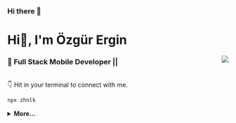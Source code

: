 ### Hi there 👋

<!--
**kodbutonu/Kodbutonu** is a ✨ _special_ ✨ repository because its `README.md` (this file) appears on your GitHub profile.

Here are some ideas to get you started:

- 🔭 I’m currently working on ...
- 🌱 I’m currently learning ...
- 👯 I’m looking to collaborate on ...
- 🤔 I’m looking for help with ...
- 💬 Ask me about ...
- 📫 How to reach me: ...
- 😄 Pronouns: ...
- ⚡ Fun fact: ...
-->

<h1>Hi👋, I'm Özgür Ergin</h1>

<img align="right" src="https://github-stat.alpaca.run/api?username=kodbutonu&show_icons=true&include_all_commits=true"/>



### 💼  Full Stack Mobile Developer  || 

<br/>  
👇 Hit in your terminal to connect with me.

```bash
npx zhnlk
```

<details>
 <summary><b>More...</b></summary>  
    
## 😎 A little more about me...  

```go
Özgür Ergin := &Info {
    Name: "Özgür Ergin",
    Age: 24,
    Work: "Full Stack Engineer",
    Email: "oergin526@gmail.com",
    Website: "https://erankk.com",
    Location: "Turkey"
}
```

## ⚡ Technologies

Lanuage  
![JavaScript](https://img.shields.io/badge/-JavaScript-black?style=flat-square&logo=javascript)
![Nodejs](https://img.shields.io/badge/-Nodejs-black?style=flat-square&logo=node.js)
![TypeScript](https://img.shields.io/badge/-TypeScript-black?style=flat-square&logo=typescript)
![Dart](https://img.shields.io/badge/-Dart-black?style=flat-square&logo=dart)

Framework  
![Flutter](https://img.shields.io/badge/-Flutter-black?style=flat-square&logo=flutter)
![React](https://img.shields.io/badge/-React-black?style=flat-square&logo=react)


Tools  
![MySQL](https://img.shields.io/badge/-MySQL-black?style=flat-square&logo=mysql)
![Firebase](https://img.shields.io/badge/-Firebase-black?style=flat-square&logo=firebase)
![GitHub](https://img.shields.io/badge/-GitHub-black?style=flat-square&logo=github)


Others  
![Linux](https://img.shields.io/badge/-Linux-black?style=flat-square&logo=Linux)



</details>
